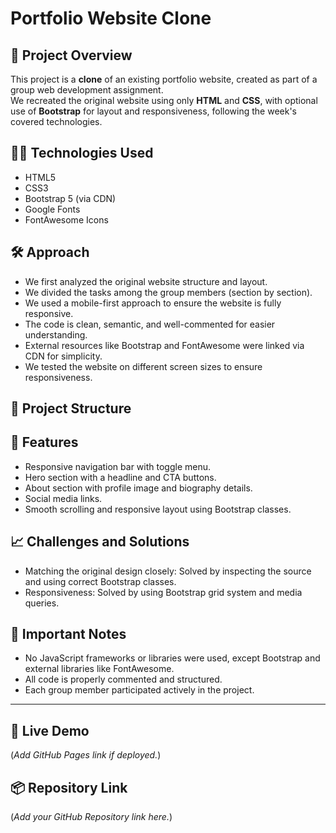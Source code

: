 # Portfolio Website Clone

## 📄 Project Overview
This project is a **clone** of an existing portfolio website, created as part of a group web development assignment.  
We recreated the original website using only **HTML** and **CSS**, with optional use of **Bootstrap** for layout and responsiveness, following the week's covered technologies.

## 👨‍💻 Technologies Used
- HTML5
- CSS3
- Bootstrap 5 (via CDN)
- Google Fonts
- FontAwesome Icons

## 🛠️ Approach
- We first analyzed the original website structure and layout.
- We divided the tasks among the group members (section by section).
- We used a mobile-first approach to ensure the website is fully responsive.
- The code is clean, semantic, and well-commented for easier understanding.
- External resources like Bootstrap and FontAwesome were linked via CDN for simplicity.
- We tested the website on different screen sizes to ensure responsiveness.
## 📂 Project Structure

## 📝 Features
- Responsive navigation bar with toggle menu.
- Hero section with a headline and CTA buttons.
- About section with profile image and biography details.
- Social media links.
- Smooth scrolling and responsive layout using Bootstrap classes.

## 📈 Challenges and Solutions
- Matching the original design closely: Solved by inspecting the source and using correct Bootstrap classes.
- Responsiveness: Solved by using Bootstrap grid system and media queries.

## 📢 Important Notes
- No JavaScript frameworks or libraries were used, except Bootstrap and external libraries like FontAwesome.
- All code is properly commented and structured.
- Each group member participated actively in the project.

---

## 🔗 Live Demo
(*Add GitHub Pages link if deployed.*)

## 📦 Repository Link
(*Add your GitHub Repository link here.*)
